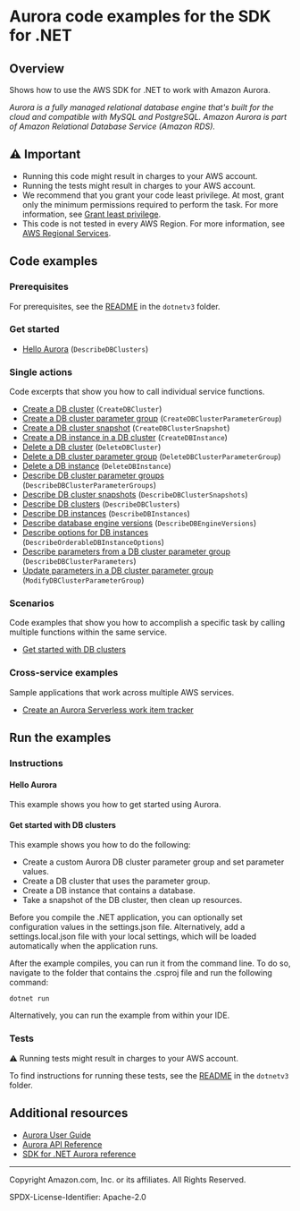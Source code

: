 <!--Generated by WRITEME on 2023-04-24 21:30:24.009124 (UTC)-->
# Aurora code examples for the SDK for .NET

## Overview

Shows how to use the AWS SDK for .NET to work with Amazon Aurora.

<!--custom.overview.start-->
<!--custom.overview.end-->

*Aurora is a fully managed relational database engine that's built for the cloud and compatible with MySQL and PostgreSQL. Amazon Aurora is part of Amazon Relational Database Service (Amazon RDS).*

## ⚠ Important

* Running this code might result in charges to your AWS account.
* Running the tests might result in charges to your AWS account.
* We recommend that you grant your code least privilege. At most, grant only the minimum permissions required to perform the task. For more information, see [Grant least privilege](https://docs.aws.amazon.com/IAM/latest/UserGuide/best-practices.html#grant-least-privilege).
* This code is not tested in every AWS Region. For more information, see [AWS Regional Services](https://aws.amazon.com/about-aws/global-infrastructure/regional-product-services).

<!--custom.important.start-->
<!--custom.important.end-->

## Code examples

### Prerequisites

For prerequisites, see the [README](../README.md#Prerequisites) in the `dotnetv3` folder.


<!--custom.prerequisites.start-->
<!--custom.prerequisites.end-->


### Get started

* [Hello Aurora](Actions/HelloAurora.cs#L4) (`DescribeDBClusters`)

### Single actions

Code excerpts that show you how to call individual service functions.

* [Create a DB cluster](Actions/AuroraWrapper.cs#L199) (`CreateDBCluster`)
* [Create a DB cluster parameter group](Actions/AuroraWrapper.cs#L41) (`CreateDBClusterParameterGroup`)
* [Create a DB cluster snapshot](Actions/AuroraWrapper.cs#L320) (`CreateDBClusterSnapshot`)
* [Create a DB instance in a DB cluster](Actions/AuroraWrapper.cs#L286) (`CreateDBInstance`)
* [Delete a DB cluster](Actions/AuroraWrapper.cs#L367) (`DeleteDBCluster`)
* [Delete a DB cluster parameter group](Actions/AuroraWrapper.cs#L181) (`DeleteDBClusterParameterGroup`)
* [Delete a DB instance](Actions/AuroraWrapper.cs#L386) (`DeleteDBInstance`)
* [Describe DB cluster parameter groups](Actions/AuroraWrapper.cs#L98) (`DescribeDBClusterParameterGroups`)
* [Describe DB cluster snapshots](Actions/AuroraWrapper.cs#L340) (`DescribeDBClusterSnapshots`)
* [Describe DB clusters](Actions/AuroraWrapper.cs#L259) (`DescribeDBClusters`)
* [Describe DB instances](Actions/AuroraWrapper.cs#L236) (`DescribeDBInstances`)
* [Describe database engine versions](Actions/AuroraWrapper.cs#L21) (`DescribeDBEngineVersions`)
* [Describe options for DB instances](Actions/AuroraWrapper.cs#L154) (`DescribeOrderableDBInstanceOptions`)
* [Describe parameters from a DB cluster parameter group](Actions/AuroraWrapper.cs#L66) (`DescribeDBClusterParameters`)
* [Update parameters in a DB cluster parameter group](Actions/AuroraWrapper.cs#L115) (`ModifyDBClusterParameterGroup`)

### Scenarios

Code examples that show you how to accomplish a specific task by calling multiple
functions within the same service.

* [Get started with DB clusters](Scenarios/AuroraScenario.cs) 

### Cross-service examples

Sample applications that work across multiple AWS services.

* [Create an Aurora Serverless work item tracker](../cross_service/AuroraItemTracker) 

## Run the examples

### Instructions


<!--custom.instructions.start-->
<!--custom.instructions.end-->

#### Hello Aurora

This example shows you how to get started using Aurora.



#### Get started with DB clusters

This example shows you how to do the following:

* Create a custom Aurora DB cluster parameter group and set parameter values.
* Create a DB cluster that uses the parameter group.
* Create a DB instance that contains a database.
* Take a snapshot of the DB cluster, then clean up resources.

<!--custom.scenario_prereqs.aurora_Scenario_GetStartedClusters.start-->
<!--custom.scenario_prereqs.aurora_Scenario_GetStartedClusters.end-->

Before you compile the .NET application, you can optionally set configuration values
in the settings.json file. Alternatively, add a settings.local.json file with
your local settings, which will be loaded automatically when the application runs.

After the example compiles, you can run it from the command line. To do so, navigate to
the folder that contains the .csproj file and run the following command:

```
dotnet run
```
Alternatively, you can run the example from within your IDE.

<!--custom.scenarios.aurora_Scenario_GetStartedClusters.start-->
<!--custom.scenarios.aurora_Scenario_GetStartedClusters.end-->

### Tests

⚠ Running tests might result in charges to your AWS account.


To find instructions for running these tests, see the [README](../README.md#Tests)
in the `dotnetv3` folder.



<!--custom.tests.start-->
<!--custom.tests.end-->

## Additional resources

* [Aurora User Guide](https://docs.aws.amazon.com/AmazonRDS/latest/AuroraUserGuide/CHAP_AuroraOverview.html)
* [Aurora API Reference](https://docs.aws.amazon.com/AmazonRDS/latest/APIReference/Welcome.html)
* [SDK for .NET Aurora reference](https://docs.aws.amazon.com/sdkfornet/v3/apidocs/items/RDS/NRDS.html)

<!--custom.resources.start-->
<!--custom.resources.end-->

---

Copyright Amazon.com, Inc. or its affiliates. All Rights Reserved.

SPDX-License-Identifier: Apache-2.0